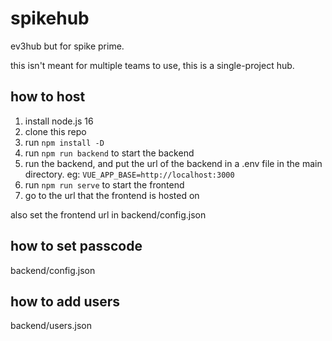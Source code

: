 # spikehub

ev3hub but for spike prime.

this isn't meant for multiple teams to use, this is a single-project hub.

## how to host

1. install node.js 16
2. clone this repo
3. run `npm install -D`
4. run `npm run backend` to start the backend
5. run the backend, and put the url of the backend in a .env file in the main directory. eg: `VUE_APP_BASE=http://localhost:3000`
6. run `npm run serve` to start the frontend
7. go to the url that the frontend is hosted on

also set the frontend url in backend/config.json

## how to set passcode
backend/config.json

## how to add users
backend/users.json

